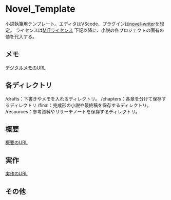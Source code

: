 # Novel_Template
小説執筆用テンプレート。エディタはVScode、プラグインは[novel-writer](https://forest.watch.impress.co.jp/docs/review/1417878.html)を想定。
ライセンスは[MITライセンス](https://licenses.opensource.jp/MIT/MIT.html)
下記以降に、小説の各プロジェクトの固有の値を代入する。
## メモ
[デジタルメモのURL]()
## 各ディレクトリ
/drafts：下書きやメモを入れるディレクトリ。
/chapters：各章を分けて保存するディレクトリ
/final：完成形の小説や最終稿を保存するディレクトリ。
/resources：参考資料やリサーチノートを保存するディレクトリ。
## 概要
[概要のURL]()
## 実作
[実作のURL]()
## その他



